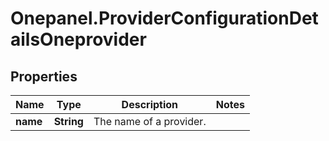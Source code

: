 # Onepanel.ProviderConfigurationDetailsOneprovider

## Properties
Name | Type | Description | Notes
------------ | ------------- | ------------- | -------------
**name** | **String** | The name of a provider. | 



